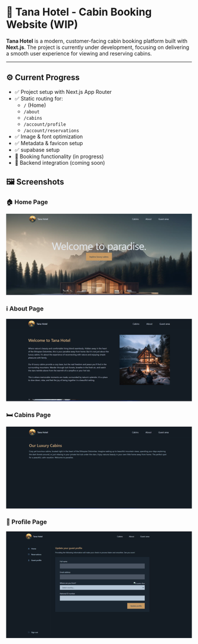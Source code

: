 # 🏨 Tana Hotel - Cabin Booking Website (WIP)

**Tana Hotel** is a modern, customer-facing cabin booking platform built with **Next.js**. The project is currently under development, focusing on delivering a smooth user experience for viewing and reserving cabins.

---

## ⚙️ Current Progress

- ✅ Project setup with Next.js App Router
- ✅ Static routing for:
  - `/` (Home)
  - `/about`
  - `/cabins`
  - `/account/profile`
  - `/account/reservations`
- ✅ Image & font optimization
- ✅ Metadata & favicon setup
- ✅ supabase setup
- 🚧 Booking functionality (in progress)
- 🚧 Backend integration (coming soon)

## 🖼️ Screenshots

### 🏠 Home Page

![Home Page](./public/screenshots/home.png)

### ℹ️ About Page

![About Page](./public/screenshots/about.png)

### 🛏️ Cabins Page

![Cabins](./public/screenshots/cabins.png)

### 👤 Profile Page

![Account](./public/screenshots/account.png)
